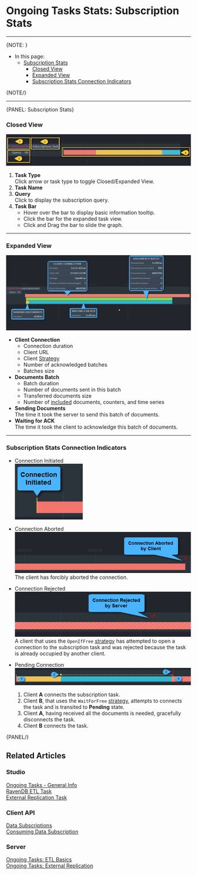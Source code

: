 ﻿# Ongoing Tasks Stats: Subscription Stats
---

{NOTE: }

* In this page:  
     * [Subscription Stats](../../../../studio/database/stats/ongoing-tasks-stats/subscription-stats#subscription-stats)  
        * [Closed View](../../../../studio/database/stats/ongoing-tasks-stats/subscription-stats#closed-view)  
        * [Expanded View](../../../../studio/database/stats/ongoing-tasks-stats/subscription-stats#expanded-view)  
        * [Subscription Stats Connection Indicators](../../../../studio/database/stats/ongoing-tasks-stats/subscription-stats#subscription-stats-connection-indicators)  

{NOTE/}

---

{PANEL: Subscription Stats}

### Closed View

![Subscription Stats Closed View](images/stats-view-11-data-subscription-closed-view.png "Subscription Stats Closed View")

1. **Task Type**  
   Click arrow or task type to toggle Closed/Expanded View.  
2. **Task Name**  
3. **Query**  
   Click to display the subscription query.  
4. **Task Bar**  
    * Hover over the bar to display basic information tooltip.  
    * Click the bar for the expanded task view.  
    * Click and Drag the bar to slide the graph.  

---

### Expanded View

![Subscription Stats Expanded View](images/stats-view-12-data-subscription-expanded-view.png "Subscription Stats Expanded View")

* **Client Connection**  
   * Connection duration  
   * Client URL  
   * Client [Strategy](../../../../client-api/data-subscriptions/consumption/how-to-consume-data-subscription#worker-interplay)  
   * Number of acknowledged batches  
   * Batches size  
* **Documents Batch**  
   * Batch duration  
   * Number of documents sent in this batch  
   * Transferred documents size  
   * Number of [included](../../../../client-api/data-subscriptions/creation/examples#create-subscription-with-include-statement) 
     documents, counters, and time series  
* **Sending Documents**  
  The time it took the server to send this batch of documents.  
* **Waiting for ACK**  
  The time it took the client to acknowledge this batch of documents.  

---

### Subscription Stats Connection Indicators

* Connection Initiated  
  ![Connnection Initiated](images/stats-view-connection-initiated.png "Connnection Initiated")  

* Connection Aborted  
  ![Forcibly-Aborted Connnection](images/stats-view-forcibly-aborted-connection.png "Forcibly-Aborted Connnection")  
  The client has forcibly aborted the connection.  

* Connection Rejected  
  ![Rejected Connnection](images/stats-view-rejected-connection.png "Rejected Connnection Explained")  
  A client that uses the `OpenIfFree` [strategy](../../../../client-api/data-subscriptions/consumption/how-to-consume-data-subscription#worker-interplay) 
  has attempted to open a connection to the subscription task and was rejected 
  because the task is already occupied by another client.  

* Pending Connection  
  ![Pending Connnection](images/stats-view-pending-connection.png "Pending Connnection")  
  
  1. Client **A** connects the subscription task.  
  2. Client **B**, that uses the `WaitForFree` [strategy](../../../../client-api/data-subscriptions/consumption/how-to-consume-data-subscription#worker-interplay), 
     attempts to connects the task and is transited to **Pending** state.  
  3. Client **A**, having received all the documents is needed, gracefully disconnects 
     the task.  
  4. Client **B** connects the task.  

{PANEL/}


## Related Articles  

### Studio  
[Ongoing Tasks - General Info](../../../../studio/database/tasks/ongoing-tasks/general-info)  
[RavenDB ETL Task](../../../../studio/database/tasks/ongoing-tasks/ravendb-etl-task)  
[External Replication Task](../../../../studio/database/tasks/ongoing-tasks/external-replication-task)  
### Client API  
[Data Subscriptions](../../../../client-api/data-subscriptions/what-are-data-subscriptions)  
[Consuming Data Subscription](../../../../client-api/data-subscriptions/consumption/how-to-consume-data-subscription)  

### Server  
[Ongoing Tasks: ETL Basics](../../../../server/ongoing-tasks/etl/basics#ongoing-tasks-etl-basics)  
[Ongoing Tasks: External Replication](../../../../server/ongoing-tasks/external-replication)  
